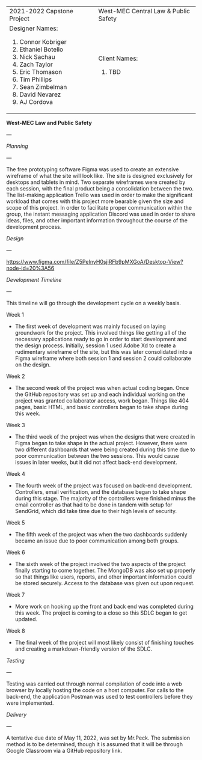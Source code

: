 <table>
  <tr>
   <td>2021-2022 Capstone Project
   </td>
   <td>
   </td>
   <td>West-MEC Central Law & Public Safety
   </td>
  </tr>
  <tr>
   <td>Designer Names:
<ol>

<li>Connor Kobriger

<li>Ethaniel Botello

<li>Nick Sachau

<li>Zach Taylor

<li>Eric Thomason

<li>Tim Phillips

<li>Sean Zimbelman

<li>David Nevarez

<li>AJ Cordova
</li>
</ol>
   </td>
   <td>
   </td>
   <td>Client Names:
<ol>

<li>TBD
</li>
</ol>
   </td>
  </tr>
</table>


**West-MEC Law and Public Safety**

**—**

_Planning_

_—_

The free prototyping software Figma was used to create an extensive wireframe of what the site will look like. The site is designed exclusively for desktops and tablets in mind. Two separate wireframes were created by each session, with the final product being a consolidation between the two. The list-making application Trello was used in order to make the significant workload that comes with this project more bearable given the size and scope of this project. In order to facilitate proper communication within the group, the instant messaging application Discord was used in order to share ideas, files, and other important information throughout the course of the development process.

_Design_

_—_

https://www.figma.com/file/Z5PeInyH0sjiRFb9pMXGoA/Desktop-View?node-id=20%3A56

_Development Timeline_

_—_

This timeline will go through the development cycle on a weekly basis.

Week 1



* The first week of development was mainly focused on laying groundwork for the project. This involved things like getting all of the necessary applications ready to go in order to start development and the design process. Initially, session 1 used Adobe Xd to create a rudimentary wireframe of the site, but this was later consolidated into a Figma wireframe where both session 1 and session 2 could collaborate on the design.

Week 2



* The second week of the project was when actual coding began. Once the GitHub repository was set up and each individual working on the project was granted collaborator access, work began. Things like 404 pages, basic HTML, and basic controllers began to take shape during this week.

Week 3



* The third week of the project was when the designs that were created in Figma began to take shape in the actual project. However, there were two different dashboards that were being created during this time due to poor communication between the two sessions. This would cause issues in later weeks, but it did not affect back-end development.

Week 4



* The fourth week of the project was focused on back-end development. Controllers, email verification, and the database began to take shape during this stage. The majority of the controllers were finished minus the email controller as that had to be done in tandem with setup for SendGrid, which did take time due to their high levels of security.

Week 5



* The fifth week of the project was when the two dashboards suddenly became an issue due to poor communication among both groups. 

 

Week 6



* The sixth week of the project involved the two aspects of the project finally starting to come together. The MongoDB was also set up properly so that things like users, reports, and other important information could be stored securely. Access to the database was given out upon request.

Week 7



* More work on hooking up the front and back end was completed during this week. The project is coming to a close so this SDLC began to get updated.

Week 8



* The final week of the project will most likely consist of finishing touches and creating a markdown-friendly version of the SDLC.

_Testing_

_—_

Testing was carried out through normal compilation of code into a web browser by locally hosting the code on a host computer. For calls to the back-end, the application Postman was used to test controllers before they were implemented.

_Delivery_

_—_

 

A tentative due date of May 11, 2022, was set by Mr.Peck. The submission method is to be determined, though it is assumed that it will be through Google Classroom via a GitHub repository link.
